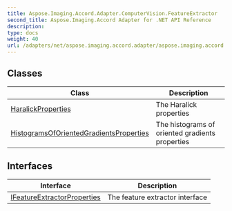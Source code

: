 ```yaml
---
title: Aspose.Imaging.Accord.Adapter.ComputerVision.FeatureExtractor
second_title: Aspose.Imaging.Accord Adapter for .NET API Reference
description: 
type: docs
weight: 40
url: /adapters/net/aspose.imaging.accord.adapter/aspose.imaging.accord.adapter.computervision.featureextractor/
---
```



## Classes

| Class | Description |
| --- | --- |
| [HaralickProperties](./haralickproperties/) | The Haralick properties |
| [HistogramsOfOrientedGradientsProperties](./histogramsoforientedgradientsproperties/) | The histograms of oriented gradients properties |
## Interfaces

| Interface | Description |
| --- | --- |
| [IFeatureExtractorProperties](./ifeatureextractorproperties/) | The feature extractor interface |


